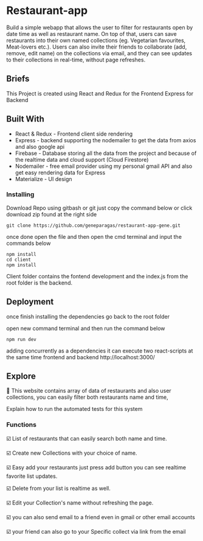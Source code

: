 # Restaurant-app

Build a simple webapp that allows the user to filter for restaurants open by date time as well as restaurant name. On top of that, users can save restaurants into their own named collections (eg. Vegetarian favourites, Meat-lovers etc.). Users can also invite their friends to collaborate (add, remove, edit name) on the collections via email, and they can see updates to their collections in real-time, without page refreshes.

## Briefs

This Project is created using React and Redux for the Frontend Express for Backend

## Built With
* React & Redux - Frontend client side rendering
* Express - backend supporting the nodemailer to get the data from axios and also google api
* Firebase - Database storing all the data from the project and because of the realtime data and cloud support (Cloud Firestore)
* Nodemailer - free email provider using my personal gmail API and also get easy rendering data for Express
* Materialize - UI design

### Installing

Download Repo using gitbash or git just copy the command below or click download zip found at the right side

```
git clone https://github.com/geneparagas/restaurant-app-gene.git
```

once done open the file and then open the cmd terminal and input the commands below

```
npm install
cd client 
npm install
```
Client folder contains the fontend development and the index.js from the root folder is the backend.

## Deployment

once finish installing the dependencies go back to the root folder

open new command terminal and then run the command below 
```
npm run dev
```
adding concurrently as a dependencies it can execute two react-scripts at the same time frontend and backend
http://localhost:3000/ 

## Explore

 🙌 This website contains array of data of restaurants and also user collections, you can easily filter both restaurants name and time,

Explain how to run the automated tests for this system

### Functions

:ballot_box_with_check: List of restaurants that can easily search both name and time.

:ballot_box_with_check: Create new Collections with your choice of name.

:ballot_box_with_check: Easy add your restaurants just press add button you can see realtime favorite list updates.

:ballot_box_with_check: Delete from your list is realtime as well.

:ballot_box_with_check: Edit your Collection's name without refreshing the page.

:ballot_box_with_check: you can also send email to a friend even in gmail or other email accounts

:ballot_box_with_check: your friend can also go to your Specific collect via link from the email

